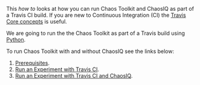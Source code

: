 This *how to* looks at how you can run Chaos Toolkit and ChaosIQ as part of a Travis CI build. If you are new to Continuous Integration (CI) the [Travis Core concepts][TravisCICoreConcepts] is useful.

We are going to run the the Chaos Toolkit as part of a Travis build using [Python][TravisCIPython].

To run Chaos Toolkit with and without ChaosIQ see the links below:

1. [Prerequisites](../prerequisites/).
1. [Run an Experiment with Travis CI](../run-experiment/).
1. [Run an Experiment with Travis CI and ChaosIQ](../run-with-chaosiq/).

[TravisCICoreConcepts]: https://docs.travis-ci.com/user/for-beginners/
[TravisCIPython]: https://docs.travis-ci.com/user/languages/python/

